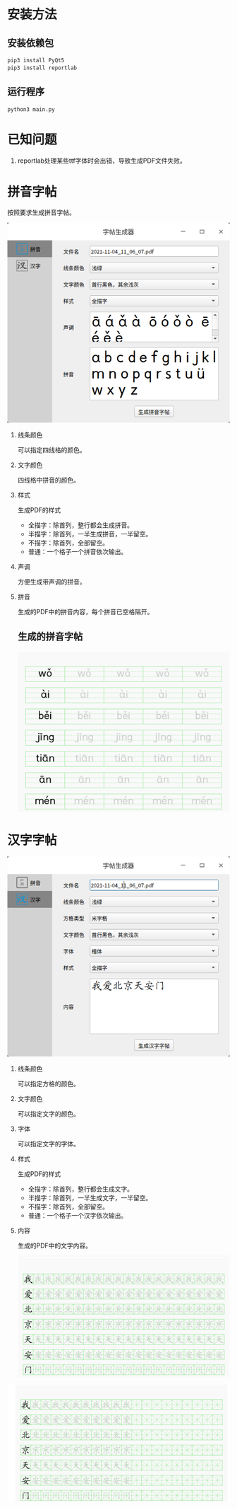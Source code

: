# 安装方法

## 安装依赖包

```bash
pip3 install PyQt5
pip3 install reportlab
```

## 运行程序

```bas
python3 main.py
```

# 已知问题

1. reportlab处理某些ttf字体时会出错，导致生成PDF文件失败。



# 拼音字帖

按照要求生成拼音字帖。

![拼音界面](./readme.res/pinyin.png)

1. 线条颜色

   可以指定四线格的颜色。

2. 文字颜色

   四线格中拼音的颜色。

3. 样式

   生成PDF的样式

   - 全描字：除首列，整行都会生成拼音。
   - 半描字：除首列，一半生成拼音，一半留空。
   - 不描字：除首列，全部留空。
   - 普通：一个格子一个拼音依次输出。

4. 声调

   方便生成带声调的拼音。

5. 拼音

   生成的PDF中的拼音内容，每个拼音已空格隔开。

   ## 生成的拼音字帖

   ![](./readme.res/pinyin-pdf.png)

# 汉字字帖

![](./readme.res/hanzi.png)

1. 线条颜色

   可以指定方格的颜色。

2. 文字颜色

   可以指定文字的颜色。

3. 字体

   可以指定文字的字体。

3. 样式

   生成PDF的样式

   - 全描字：除首列，整行都会生成文字。
   - 半描字：除首列，一半生成文字，一半留空。
   - 不描字：除首列，全部留空。
   - 普通：一个格子一个汉字依次输出。

   

4. 内容

   生成的PDF中的文字内容。
   
   ![](./readme.res/hanzi-pdf1.png)

![](./readme.res/hanzi-pdf2.png)